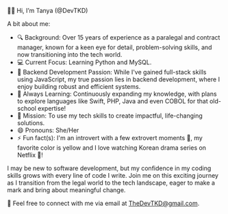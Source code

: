 👋🏾 Hi, I’m Tanya (@DevTKD)
  
A bit about me:
- 🔍 Background: Over 15 years of experience as a paralegal and contract manager, known for a keen eye for detail, problem-solving skills, and now transitioning into the tech world.
- 💻 Current Focus: Learning Python and MySQL.
- 🔧 Backend Development Passion: While I've gained full-stack skills using JavaScript, my true passion lies in backend development, where I enjoy building robust and efficient systems.
- 🌱 Always Learning: Continuously expanding my knowledge, with plans to explore languages like Swift, PHP, Java and even COBOL for that old-school expertise!
- 🌟 Mission: To use my tech skills to create impactful, life-changing solutions.
- 😄 Pronouns: She/Her
- ⚡ Fun fact(s): I'm an introvert with a few extrovert moments 🤭, my favorite color is yellow and I love watching Korean drama series on Netflix 🤭!

I may be new to software development, but my confidence in my coding skills grows with every line of code I write. Join me on this exciting journey as I transition from the legal world to the tech landscape, eager to make a mark and bring about meaningful change.

📧 Feel free to connect with me via email at TheDevTKD@gmail.com.
<!---
DevTKD/DevTKD is a ✨ special ✨ repository because its `README.md` (this file) appears on your GitHub profile.
You can click the Preview link to take a look at your changes.
--->
